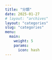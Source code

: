 ```yaml
---
title: "分類"
date: 2025-01-27
# layout: "archives"
layout: "categories"
slug: "categories"
menu:
  main:
    weight: 5
    params:
      icon: hash
---
```

